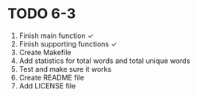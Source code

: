 # TODO 6-3

1. Finish main function ✓
2. Finish supporting functions ✓
3. Create Makefile
4. Add statistics for total words and total unique words
5. Test and make sure it works
6. Create README file
7. Add LICENSE file
